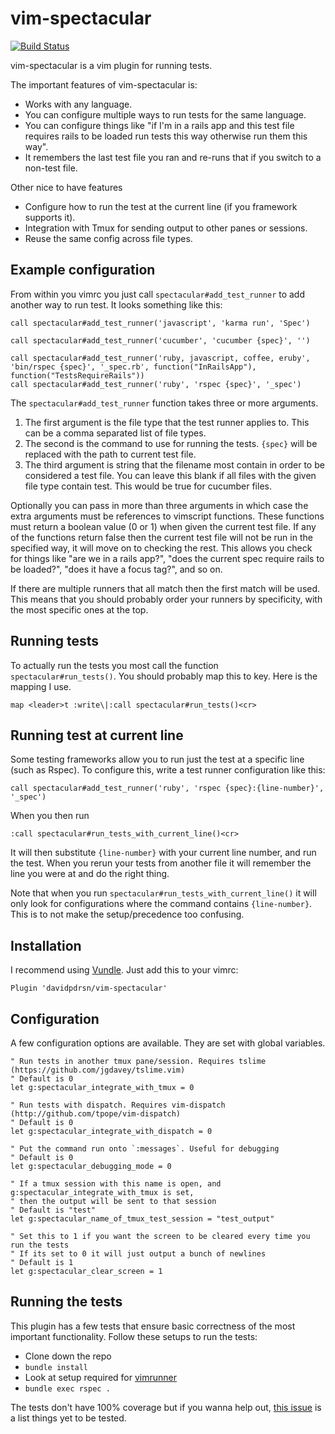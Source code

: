 # vim-spectacular

[![Build Status](https://travis-ci.org/davidpdrsn/vim-spectacular.svg?branch=master)](https://travis-ci.org/davidpdrsn/vim-spectacular)

vim-spectacular is a vim plugin for running tests.

The important features of vim-spectacular is:

- Works with any language.
- You can configure multiple ways to run tests for the same language.
- You can configure things like "if I'm in a rails app and this test file requires rails to be loaded run tests this way otherwise run them this way".
- It remembers the last test file you ran and re-runs that if you switch to a non-test file.

Other nice to have features

- Configure how to run the test at the current line (if you framework supports it).
- Integration with Tmux for sending output to other panes or sessions.
- Reuse the same config across file types.

## Example configuration

From within you vimrc you just call `spectacular#add_test_runner` to add another way to run test. It looks something like this:

```vim
call spectacular#add_test_runner('javascript', 'karma run', 'Spec')

call spectacular#add_test_runner('cucumber', 'cucumber {spec}', '')

call spectacular#add_test_runner('ruby, javascript, coffee, eruby', 'bin/rspec {spec}', '_spec.rb', function("InRailsApp"), function("TestsRequireRails"))
call spectacular#add_test_runner('ruby', 'rspec {spec}', '_spec')
```

The `spectacular#add_test_runner` function takes three or more arguments.

1. The first argument is the file type that the test runner applies to. This can be a comma separated list of file types.
2. The second is the command to use for running the tests. `{spec}` will be replaced with the path to current test file.
3. The third argument is string that the filename most contain in order to be considered a test file. You can leave this blank if all files with the given file type contain test. This would be true for cucumber files.

Optionally you can pass in more than three arguments in which case the extra arguments must be references to vimscript functions. These functions must return a boolean value (0 or 1) when given the current test file. If any of the functions return false then the current test file will not be run in the specified way, it will move on to checking the rest. This allows you check for things like "are we in a rails app?", "does the current spec require rails to be loaded?", "does it have a focus tag?", and so on.

If there are multiple runners that all match then the first match will be used. This means that you should probably order your runners by specificity, with the most specific ones at the top.

## Running tests
To actually run the tests you most call the function `spectacular#run_tests()`. You should probably map this to key. Here is the mapping I use.

```vim
map <leader>t :write\|:call spectacular#run_tests()<cr>
```

## Running test at current line

Some testing frameworks allow you to run just the test at a specific line (such as Rspec). To configure this, write a test runner configuration like this:

```vim
call spectacular#add_test_runner('ruby', 'rspec {spec}:{line-number}', '_spec')
```

When you then run

```vim
:call spectacular#run_tests_with_current_line()<cr>
```

It will then substitute `{line-number}` with your current line number, and run the test. When you rerun your tests from another file it will remember the line you were at and do the right thing.

Note that when you run `spectacular#run_tests_with_current_line()` it will only look for configurations where the command contains `{line-number}`. This is to not make the setup/precedence too confusing.

## Installation

I recommend using [Vundle](https://github.com/gmarik/Vundle.vim). Just add this to your vimrc:

```vim
Plugin 'davidpdrsn/vim-spectacular'
```

## Configuration

A few configuration options are available. They are set with global variables.

```vim
" Run tests in another tmux pane/session. Requires tslime (https://github.com/jgdavey/tslime.vim)
" Default is 0
let g:spectacular_integrate_with_tmux = 0

" Run tests with dispatch. Requires vim-dispatch (http://github.com/tpope/vim-dispatch)
" Default is 0
let g:spectacular_integrate_with_dispatch = 0

" Put the command run onto `:messages`. Useful for debugging
" Default is 0
let g:spectacular_debugging_mode = 0

" If a tmux session with this name is open, and g:spectacular_integrate_with_tmux is set,
" then the output will be sent to that session
" Default is "test"
let g:spectacular_name_of_tmux_test_session = "test_output"

" Set this to 1 if you want the screen to be cleared every time you run the tests
" If its set to 0 it will just output a bunch of newlines
" Default is 1
let g:spectacular_clear_screen = 1
```

## Running the tests

This plugin has a few tests that ensure basic correctness of the most important functionality. Follow these setups to run the tests:

- Clone down the repo
- `bundle install`
- Look at setup required for [vimrunner](https://github.com/AndrewRadev/vimrunner)
- `bundle exec rspec .`

The tests don't have 100% coverage but if you wanna help out, [this issue](https://github.com/davidpdrsn/vim-spectacular/issues/10) is a list things yet to be tested.
